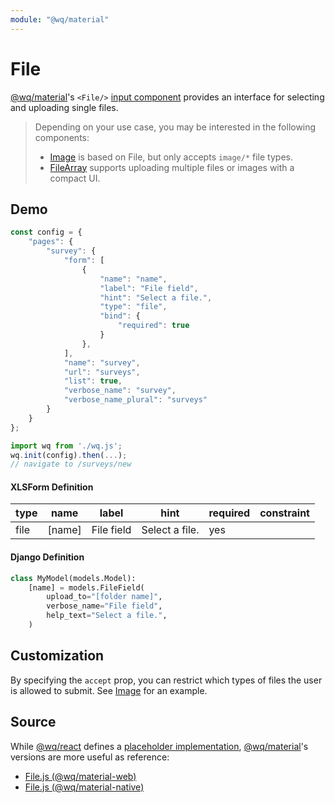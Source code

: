 ```yaml
---
module: "@wq/material"
---
```


# File

[@wq/material]'s `<File/>` [input component][index] provides an interface for selecting and uploading single files.

> Depending on your use case, you may be interested in the following components:
>  * [Image] is based on File, but only accepts `image/*` file types.
>  * [FileArray] supports uploading multiple files or images with a compact UI.

## Demo

```javascript
const config = {
    "pages": {
        "survey": {
            "form": [
                {
                    "name": "name",
                    "label": "File field",
                    "hint": "Select a file.",
                    "type": "file",
                    "bind": {
                        "required": true
                    }
                },
            ],
            "name": "survey",
            "url": "surveys",
            "list": true,
            "verbose_name": "survey",
            "verbose_name_plural": "surveys"
        }
    }
};

import wq from './wq.js';
wq.init(config).then(...);
// navigate to /surveys/new
```

#### XLSForm Definition

type | name | label | hint | required | constraint
-----|------|-------|------|----------|------------
file | [name] | File field | Select a file. | yes | 

#### Django Definition

```python
class MyModel(models.Model):
    [name] = models.FileField(
        upload_to="[folder name]",
        verbose_name="File field",
        help_text="Select a file.",
    )
```

## Customization

By specifying the `accept` prop, you can restrict which types of files the user is allowed to submit.  See [Image] for an example.

## Source

While [@wq/react] defines a [placeholder implementation][react-src], [@wq/material]'s versions are more useful as reference:

 * [File.js (@wq/material-web)][material-web-src]
 * [File.js (@wq/material-native)][material-native-src]


[index]: ./index.md
[@wq/react]: ../@wq/react.md
[@wq/material]: ../@wq/material.md
[FileArray]: ./FileArray.md
[Image]: ./Image.md
[react-src]: https://github.com/wq/wq.app/blob/main/packages/react/src/inputs/File.js
[material-web-src]: https://github.com/wq/wq.app/blob/main/packages/material-web/src/inputs/File.js
[material-native-src]: https://github.com/wq/wq.app/blob/main/packages/material-native/src/inputs/File.js
